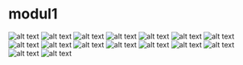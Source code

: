 # modul1
![alt text](https://github.com/izzul112/modul1/blob/master/Screenshot%20(118).png)
![alt text](https://github.com/izzul112/modul1/blob/master/Screenshot%20(119).png)
![alt text](https://github.com/izzul112/modul1/blob/master/Screenshot%20(120).png)
![alt text](https://github.com/izzul112/modul1/blob/master/Screenshot%20(121).png)
![alt text](https://github.com/izzul112/modul1/blob/master/Screenshot%20(122).png)
![alt text](https://github.com/izzul112/modul1/blob/master/Screenshot%20(123).png)
![alt text](https://github.com/izzul112/modul1/blob/master/Screenshot%20(124).png)
![alt text](https://github.com/izzul112/modul1/blob/master/Screenshot%20(125).png)
![alt text](https://github.com/izzul112/modul1/blob/master/Screenshot%20(126).png)
![alt text](https://github.com/izzul112/modul1/blob/master/Screenshot%20(127).png)
![alt text](https://github.com/izzul112/modul1/blob/master/Screenshot%20(128).png)
![alt text](https://github.com/izzul112/modul1/blob/master/Screenshot%20(129).png)
![alt text](https://github.com/izzul112/modul1/blob/master/Screenshot%20(130).png)
![alt text](https://github.com/izzul112/modul1/blob/master/Screenshot%20(131).png)
![alt text](https://github.com/izzul112/modul1/blob/master/Screenshot%20(132).png)
![alt text](https://github.com/izzul112/modul1/blob/master/Screenshot%20(133).png)
